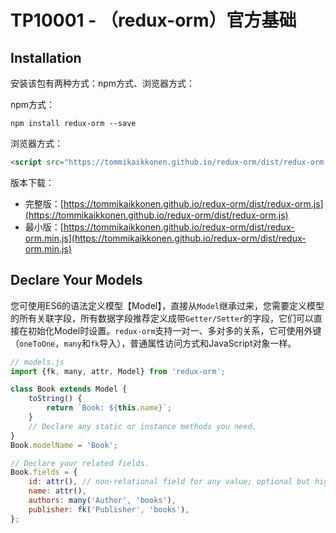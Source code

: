 # TP10001 - （redux-orm）官方基础

## Installation

安装该包有两种方式：npm方式、浏览器方式：

npm方式：

```
npm install redux-orm --save
```

浏览器方式：

```html
<script src="https://tommikaikkonen.github.io/redux-orm/dist/redux-orm.js"></script>
```

版本下载：

* 完整版：[https://tommikaikkonen.github.io/redux-orm/dist/redux-orm.js](https://tommikaikkonen.github.io/redux-orm/dist/redux-orm.js)
* 最小版：[https://tommikaikkonen.github.io/redux-orm/dist/redux-orm.min.js](https://tommikaikkonen.github.io/redux-orm/dist/redux-orm.min.js)

## Declare Your Models

您可使用ES6的语法定义模型【Model】，直接从`Model`继承过来，您需要定义模型的所有关联字段，所有数据字段推荐定义成带`Getter/Setter`的字段，它们可以直接在初始化Model时设置。`redux-orm`支持一对一、多对多的关系，它可使用外键（`oneToOne`，`many`和`fk`导入），普通属性访问方式和JavaScript对象一样。

```javascript
// models.js
import {fk, many, attr, Model} from 'redux-orm';

class Book extends Model {
    toString() {
        return `Book: ${this.name}`;
    }
    // Declare any static or instance methods you need.
}
Book.modelName = 'Book';

// Declare your related fields.
Book.fields = {
    id: attr(), // non-relational field for any value; optional but highly recommended
    name: attr(),
    authors: many('Author', 'books'),
    publisher: fk('Publisher', 'books'),
};
```



